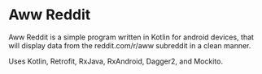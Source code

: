 # Aww Reddit

Aww Reddit is a simple program written in Kotlin for android devices, that will display data from the reddit.com/r/aww subreddit in a clean manner.

Uses Kotlin, Retrofit, RxJava, RxAndroid, Dagger2, and Mockito.
